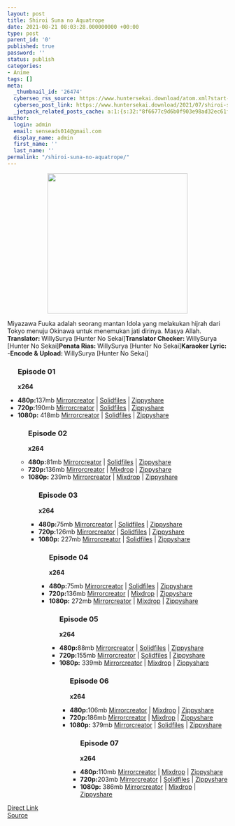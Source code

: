 ```yaml
---
layout: post
title: Shiroi Suna no Aquatrope
date: 2021-08-21 08:03:28.000000000 +00:00
type: post
parent_id: '0'
published: true
password: ''
status: publish
categories:
- Anime
tags: []
meta:
  _thumbnail_id: '26474'
  cyberseo_rss_source: https://www.huntersekai.download/atom.xml?start-index=1
  cyberseo_post_link: https://www.huntersekai.download/2021/07/shiroi-suna-no-aquatrope.html
  _jetpack_related_posts_cache: a:1:{s:32:"8f6677c9d6b0f903e98ad32ec61f8deb";a:2:{s:7:"expires";i:1657961619;s:7:"payload";a:3:{i:0;a:1:{s:2:"id";i:26178;}i:1;a:1:{s:2:"id";i:26396;}i:2;a:1:{s:2:"id";i:26397;}}}}
author:
  login: admin
  email: senseads014@gmail.com
  display_name: admin
  first_name: ''
  last_name: ''
permalink: "/shiroi-suna-no-aquatrope/"
---
```

<p> <a class="popup" data-target="46093"></a>
<div class="separator" style="clear: both; text-align: center;">
<div class="separator" style="clear: both; text-align: center;">
<div class="separator" style="clear: both; text-align: center;">
<div class="separator" style="clear: both; text-align: center;">
<div class="separator" style="clear: both; text-align: center;">
<div class="separator" style="clear: both; text-align: center;"><a href="https://1.bp.blogspot.com/-AbtnbqOGqO8/YOe2r4dW8II/AAAAAAAACOw/iy5Y1bryq7UiBH88VNoOgoTicTKB1nKtgCLcBGAsYHQ/s600/114952l.webp" imageanchor="1" style="margin-left: 1em; margin-right: 1em;"><img border="0" data-original-height="600" data-original-width="427" height="320" src="{{ site.baseurl }}/assets/2021/08/114952l.webp" /></a></div>
</div>
</div>
<p></div>
</div>
</div>
<p> Miyazawa Fuuka adalah seorang mantan Idola yang melakukan hijrah dari Tokyo menuju Okinawa untuk menemukan jati dirinya. Masya Allah. <a name="more"></a>
<pekerja><b>Translator: </b><span>WillySurya [Hunter No Sekai]</span><b>Translator Checker: </b><span>WillySurya [Hunter No Sekai]</span><b>Penata Rias: </b><span>WillySurya [Hunter No Sekai]</span><b>Karaoker Lyric: </b><span>-</span><b>Encode &amp; Upload: </b><span>WillySurya [Hunter No Sekai]</span></pekerja>
<div class="dl">
<ul />
<h3>Episode 01</h3>
<p><strong>x264</strong>
<li><b>480p:</b><span id="size">137mb</span> <a href="https://www.mirrored.to/files/6T4AD2X4/[WhyMustHunterSekai]_Gelanggang_Tirta_Berpasir_Putih_01[480p][FD868C60].mkv_links">Mirrorcreator</a> | <a href="https://www.solidfiles.com/v/nkKX2DLw3dVA5">Solidfiles</a> | <a href="https://www83.zippyshare.com/v/BJWisCmu/file.html">Zippyshare</a></li>
<li><b>720p:</b><span id="size">190mb</span> <a href="https://www.mirrored.to/files/SUWZTVNI/[WhyMustHunterSekai]_Gelanggang_Tirta_Berpasir_Putih_01[720p][72809D31].mkv_links">Mirrorcreator</a> | <a href="https://www.solidfiles.com/v/ZZkXzjX5pV58P">Solidfiles</a> | <a href="https://www29.zippyshare.com/v/UjguLUI0/file.html">Zippyshare</a></li>
<li><b>1080p:</b> <span id="size">418mb</span> <a href="https://www.mirrored.to/files/NPHIQOWR/[WhyMustHunterSekai]_Gelanggang_Tirta_Berpasir_Putih_01[1080p][B6E1F715].mkv_links">Mirrorcreator</a> | <a href="https://www.solidfiles.com/v/XLkXz8m282Wqj">Solidfiles</a> | <a href="https://www113.zippyshare.com/v/2F41gTjB/file.html">Zippyshare</a> </li>
<ul />
<h3>Episode 02</h3>
<p><strong>x264</strong>
<li><b>480p:</b><span id="size">81mb</span> <a href="https://www.mirrored.to/files/0FJXRIIC/[WhyMustHunterSekai]_Gelanggang_Tirta_Berpasir_Putih_02[480p][632B0652].mkv_links">Mirrorcreator</a> | <a href="https://www.solidfiles.com/v/VKagLAW2rz6dg">Solidfiles</a> | <a href="https://www1.zippyshare.com/v/qIEVe0hM/file.html">Zippyshare</a></li>
<li><b>720p:</b><span id="size">136mb</span> <a href="https://www.mirrored.to/files/QVLIM1D0/[WhyMustHunterSekai]_Gelanggang_Tirta_Berpasir_Putih_02[720p][59933B61].mkv_links">Mirrorcreator</a> | <a href="https://mixdrop.co/f/j9mzjjenckxrx">Mixdrop</a> | <a href="https://www64.zippyshare.com/v/B82M1b4T/file.html">Zippyshare</a></li>
<li><b>1080p:</b> <span id="size">239mb</span> <a href="https://www.mirrored.to/files/0HNHHDHU/[WhyMustHunterSekai]_Gelanggang_Tirta_Berpasir_Putih_02[1080p][20EF99EE].mkv_links">Mirrorcreator</a> | <a href="https://mixdrop.co/f/4n8mpp6kt4wjvg">Mixdrop</a> | <a href="https://www74.zippyshare.com/v/xEyVW0Fq/file.html">Zippyshare</a> </li>
<ul />
<h3>Episode 03</h3>
<p><strong>x264</strong>
<li><b>480p:</b><span id="size">75mb</span> <a href="https://www.mirrored.to/files/XZT2X8CE/[WhyMustHunterSekai]_Gelanggang_Tirta_Berpasir_Putih_03[480p][3DA50F8A].mkv_links">Mirrorcreator</a> | <a href="https://www.solidfiles.com/v/W8MAPBnVpZ8Yk">Solidfiles</a> | <a href="https://www87.zippyshare.com/v/ar78h8ds/file.html">Zippyshare</a></li>
<li><b>720p:</b><span id="size">126mb</span> <a href="https://www.mirrored.to/files/0MR04UVX/[WhyMustHunterSekai]_Gelanggang_Tirta_Berpasir_Putih_03[720p][02D8C5CB].mkv_links">Mirrorcreator</a> | <a href="https://www.solidfiles.com/v/W8MAL6yARkr3p">Solidfiles</a> | <a href="https://www70.zippyshare.com/v/fMfWSUqX/file.html">Zippyshare</a></li>
<li><b>1080p:</b> <span id="size">227mb</span> <a href="https://www.mirrored.to/files/0FHDU9QE/[WhyMustHunterSekai]_Gelanggang_Tirta_Berpasir_Putih_03[1080p][2961003A].mkv_links">Mirrorcreator</a> | <a href="https://www.solidfiles.com/v/8Z5M7aGVgxXk3">Solidfiles</a> | <a href="https://www8.zippyshare.com/v/mvyMF0Y2/file.html">Zippyshare</a> </li>
<ul />
<h3>Episode 04</h3>
<p><strong>x264</strong>
<li><b>480p:</b><span id="size">75mb</span> <a href="https://mir.cr/0QJUF6CE">Mirrorcreator</a> | <a href="https://www.solidfiles.com/v/pdaAWmyw46eXL">Solidfiles</a> | <a href="https://www41.zippyshare.com/v/LJhJChVe/file.html">Zippyshare</a></li>
<li><b>720p:</b><span id="size">136mb</span> <a href="https://mir.cr/1T1XZRUM">Mirrorcreator</a> | <a href="https://mixdrop.co/f/kn30jmvnt6lp8">Mixdrop</a> | <a href="https://www20.zippyshare.com/v/Yh47I4P5/file.html">Zippyshare</a></li>
<li><b>1080p:</b> <span id="size">272mb</span> <a href="https://mir.cr/0QWTIJWI">Mirrorcreator</a> | <a href="https://mixdrop.co/f/vn3kw6n9aeepz7">Mixdrop</a> | <a href="https://www80.zippyshare.com/v/8mDo4iX7/file.html">Zippyshare</a> </li>
<ul />
<h3>Episode 05</h3>
<p><strong>x264</strong>
<li><b>480p:</b><span id="size">88mb</span> <a href="https://mir.cr/BMR3UHTF">Mirrorcreator</a> | <a href="https://www.solidfiles.com/v/nkeYvPVqmwazg">Solidfiles</a> | <a href="https://www45.zippyshare.com/v/bieF2MeX/file.html">Zippyshare</a></li>
<li><b>720p:</b><span id="size">155mb</span> <a href="https://mir.cr/0DDZVJ0B">Mirrorcreator</a> | <a href="https://www.solidfiles.com/v/AWgwRXYZvemx3">Solidfiles</a> | <a href="https://www92.zippyshare.com/v/0RYsJWFG/file.html">Zippyshare</a></li>
<li><b>1080p:</b> <span id="size">339mb</span> <a href="https://mir.cr/1VKTPFEH">Mirrorcreator</a> | <a href="https://mixdrop.co/f/l63z0o18b0x0mw">Mixdrop</a> | <a href="https://www23.zippyshare.com/v/i9vs3h4q/file.html">Zippyshare</a> </li>
<ul />
<h3>Episode 06</h3>
<p><strong>x264</strong>
<li><b>480p:</b><span id="size">106mb</span> <a href="https://mir.cr/1PHMANR8">Mirrorcreator</a> | <a href="https://mixdrop.co/f/3n8xdrz3tjeker">Mixdrop</a> | <a href="https://www2.zippyshare.com/v/PGK6zc5z/file.html">Zippyshare</a></li>
<li><b>720p:</b><span id="size">186mb</span> <a href="https://mir.cr/CLQFYHYQ">Mirrorcreator</a> | <a href="https://mixdrop.co/f/wnorv89pfx98om">Mixdrop</a> | <a href="https://www31.zippyshare.com/v/OHGAP2dZ/file.html">Zippyshare</a></li>
<li><b>1080p:</b> <span id="size">379mb</span> <a href="https://mir.cr/0UJ3YBAT">Mirrorcreator</a> | <a href="https://www.solidfiles.com/v/rdY3qMrK5W3Q2">Solidfiles</a> | <a href="https://www105.zippyshare.com/v/EEjSdbXX/file.html">Zippyshare</a> </li>
<ul />
<h3>Episode 07</h3>
<p><strong>x264</strong>
<li><b>480p:</b><span id="size">110mb</span> <a href="https://mir.cr/0XIBS7W8">Mirrorcreator</a> | <a href="https://www.solidfiles.com/v/DeqAmYpdRd2Nw">Mixdrop</a> | <a href="https://www113.zippyshare.com/v/drHMn6sj/file.html">Zippyshare</a></li>
<li><b>720p:</b><span id="size">203mb</span> <a href="https://mir.cr/1AILJNTD">Mirrorcreator</a> | <a href="https://www.solidfiles.com/v/GWgkVwAVeLXG7">Solidfiles</a> | <a href="https://www35.zippyshare.com/v/FxsK3hsC/file.html">Zippyshare</a></li>
<li><b>1080p:</b> <span id="size">386mb</span> <a href="https://mir.cr/1SWFTKPT">Mirrorcreator</a> | <a href="https://mixdrop.co/f/o73orxqefogr70">Mixdrop</a> | <a href="https://www10.zippyshare.com/v/3fRrsdaT/file.html">Zippyshare</a> </li>
</div>
<link rel="stylesheet" href="https://cdnjs.cloudflare.com/ajax/libs/font-awesome/4.7.0/css/font-awesome.min.css" />
<div class="divbtn"> <a href="https://handymansurrender.com/fihup8buzv?key=94550f7ce39444073321dde3b8782f97" class="btn"><i class="fa fa-download"></i> Direct Link</a> <br /><a href="https://www.huntersekai.download/2021/07/shiroi-suna-no-aquatrope.html">Source</a> </div>
